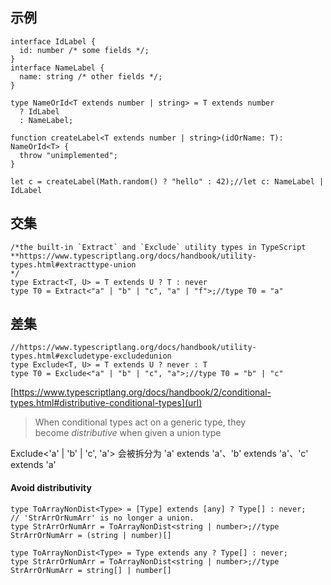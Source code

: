 
## 示例
```
interface IdLabel {
  id: number /* some fields */;
}
interface NameLabel {
  name: string /* other fields */;
}

type NameOrId<T extends number | string> = T extends number
  ? IdLabel
  : NameLabel;

function createLabel<T extends number | string>(idOrName: T): NameOrId<T> {
  throw "unimplemented";
}

let c = createLabel(Math.random() ? "hello" : 42);//let c: NameLabel | IdLabel
```
## 交集
```
/*the built-in `Extract` and `Exclude` utility types in TypeScript
**https://www.typescriptlang.org/docs/handbook/utility-types.html#extracttype-union
*/
type Extract<T, U> = T extends U ? T : never
type T0 = Extract<"a" | "b" | "c", "a" | "f">;//type T0 = "a"
```
## 差集

```
//https://www.typescriptlang.org/docs/handbook/utility-types.html#excludetype-excludedunion
type Exclude<T, U> = T extends U ? never : T
type T0 = Exclude<"a" | "b" | "c", "a">;//type T0 = "b" | "c"
```
[https://www.typescriptlang.org/docs/handbook/2/conditional-types.html#distributive-conditional-types](url)
> When conditional types act on a generic type, they become *distributive* when given a union type

Exclude<'a' | 'b' | 'c', 'a'> 会被拆分为 'a' extends 'a'、'b' extends 'a'、'c' extends 'a'
#### Avoid distributivity

```
type ToArrayNonDist<Type> = [Type] extends [any] ? Type[] : never;
// 'StrArrOrNumArr' is no longer a union.
type StrArrOrNumArr = ToArrayNonDist<string | number>;//type StrArrOrNumArr = (string | number)[]
```

```
type ToArrayNonDist<Type> = Type extends any ? Type[] : never;
type StrArrOrNumArr = ToArrayNonDist<string | number>;//type StrArrOrNumArr = string[] | number[]
```
